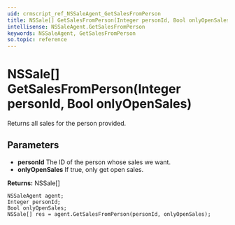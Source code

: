 ```yaml
---
uid: crmscript_ref_NSSaleAgent_GetSalesFromPerson
title: NSSale[] GetSalesFromPerson(Integer personId, Bool onlyOpenSales)
intellisense: NSSaleAgent.GetSalesFromPerson
keywords: NSSaleAgent, GetSalesFromPerson
so.topic: reference
---
```


# NSSale[] GetSalesFromPerson(Integer personId, Bool onlyOpenSales)

Returns all sales for the person provided.

## Parameters

* **personId** The ID of the person whose sales we want.
* **onlyOpenSales** If true, only get open sales.

**Returns:** NSSale[]

```crmscript
NSSaleAgent agent;
Integer personId;
Bool onlyOpenSales;
NSSale[] res = agent.GetSalesFromPerson(personId, onlyOpenSales);
```

